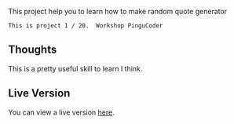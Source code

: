 This project help you to learn how to make random quote generator

`This is project 1 / 20.  Workshop PinguCoder`

## Thoughts

This is a pretty useful skill to learn I think. 
## Live Version

You can view a live version [here](https://samarayadi.github.io/Pr-quote-generator/). 
